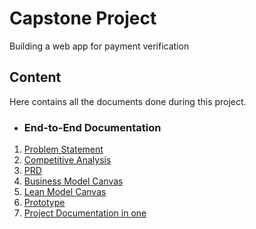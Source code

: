 # Capstone Project 
Building a web app for payment verification

## Content
Here contains all the documents done during this project.

* ### End-to-End Documentation

1. [Problem Statement](https://github.com/JoyOlogun/Projects/blob/main/PROBLEM%20STATEMENT%20FOR%20VERIPAY%20APP.pdf)
2. [Competitive Analysis](https://github.com/JoyOlogun/Projects/blob/main/VERIPAY%20competitive%20analysis.docx)
3. [PRD](https://github.com/JoyOlogun/Projects/blob/main/VERIPAY%20PRD.docx)
4. [Business Model Canvas](https://github.com/JoyOlogun/Projects/blob/main/VERIPAY%20Business%20Model%20Canvas.pdf)
5. [Lean Model Canvas](https://github.com/JoyOlogun/Projects/blob/main/VERIPAY%20Lean%20Model%20Canvas.pdf)
6. [Prototype](https://github.com/JoyOlogun/Projects/blob/main/VERIPAY%20prototype%20illustration%20video.mp4)
7. [Project Documentation in one](https://github.com/JoyOlogun/Projects/blob/main/Project%20Documentation.pdf)
